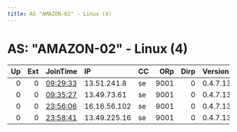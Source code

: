 ```yaml
---
title: AS "AMAZON-02" - Linux (4)
---
```


# AS: "AMAZON-02" - Linux (4)

|   Up |   Ext | JoinTime                                                                                              | IP           | CC   |   ORp |   Dirp | Version   | Contact                        | Nickname   |   eFamMembers |
|-----:|------:|:------------------------------------------------------------------------------------------------------|:-------------|:-----|------:|-------:|:----------|:-------------------------------|:-----------|--------------:|
|    0 |     0 | [09:29:33](https://nusenu.github.io/OrNetStats/w/relay/FF5D85C66023DF2884362D82A555FAEA364350C9.html) | 13.51.241.8  | se   |  9001 |      0 | 0.4.7.13  | &lt;batdokkanjap@gmail.com&gt; | batteu     |             6 |
|    0 |     0 | [09:35:27](https://nusenu.github.io/OrNetStats/w/relay/994BDDC9FEA089DFD6023D24C00A873C054CB3AD.html) | 13.49.73.61  | se   |  9001 |      0 | 0.4.7.13  | &lt;batdokkanjap@gmail.com&gt; | batteu     |             6 |
|    0 |     0 | [23:56:06](https://nusenu.github.io/OrNetStats/w/relay/C304A85D94FC708D617F3754FBEF83112C493C33.html) | 16.16.56.102 | se   |  9001 |      0 | 0.4.7.13  | &lt;batdokkanjap@gmail.com&gt; | batteu     |             6 |
|    0 |     0 | [23:58:41](https://nusenu.github.io/OrNetStats/w/relay/83847BABB48A9E5275271F09B6F858D824A32AF6.html) | 13.49.225.16 | se   |  9001 |      0 | 0.4.7.13  | &lt;batdokkanjap@gmail.com&gt; | batteu     |             6 |
